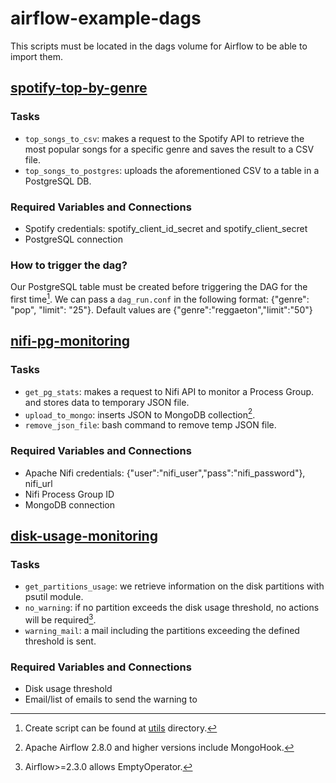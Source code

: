 # airflow-example-dags

This scripts must be located in the dags volume for Airflow to be able to import them.

## [spotify-top-by-genre](https://github.com/angelagonzalezp/airflow-example-dags/blob/main/spotify-top-by-genre.py)

### Tasks

* `top_songs_to_csv`:  makes a request to the Spotify API to retrieve the most popular songs for a specific genre and saves the result to a CSV file.
* `top_songs_to_postgres`: uploads the aforementioned CSV to a table in a PostgreSQL DB.

### Required Variables and Connections

* Spotify credentials: spotify_client_id_secret and spotify_client_secret
* PostgreSQL connection

### How to trigger the dag?

Our PostgreSQL table must be created before triggering the DAG for the first time[^1].
We can pass a `dag_run.conf` in the following format: {"genre": "pop", "limit": "25"}. Default values are {"genre":"reggaeton","limit":"50"}

[^1]: Create script can be found at [utils](utils) directory.

## [nifi-pg-monitoring](https://github.com/angelagonzalezp/airflow-example-dags/blob/main/nifi-pg-monitoring.py)

### Tasks

* `get_pg_stats`: makes a request to Nifi API to monitor a Process Group. and stores data to temporary JSON file.
* `upload_to_mongo`: inserts JSON to MongoDB collection[^2].
* `remove_json_file`: bash command to remove temp JSON file.

[^2]: Apache Airflow 2.8.0 and higher versions include MongoHook.

### Required Variables and Connections

* Apache Nifi credentials: {"user":"nifi_user","pass":"nifi_password"}, nifi_url
* Nifi Process Group ID
* MongoDB connection

## [disk-usage-monitoring](https://github.com/angelagonzalezp/airflow-example-dags/blob/main/disk-usage-monitoring.py)

### Tasks

* `get_partitions_usage`: we retrieve information on the disk partitions with psutil module.
* `no_warning`: if no partition exceeds the disk usage threshold, no actions will be required[^3].
* `warning_mail`: a mail including the partitions exceeding the defined threshold is sent.

[^3]: Airflow>=2.3.0 allows EmptyOperator.

### Required Variables and Connections

* Disk usage threshold
* Email/list of emails to send the warning to